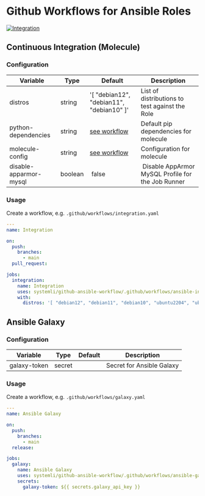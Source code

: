 # Github Workflows for Ansible Roles

[![Integration](https://github.com/systemli/github-ansible-workflow/actions/workflows/integration.yml/badge.svg)](https://github.com/systemli/github-ansible-workflow/actions/workflows/integration.yml)

## Continuous Integration (Molecule)

### Configuration

| Variable               | Type    | Default                                                             | Description                                        |
| ---------------------- | ------- | ------------------------------------------------------------------- | -------------------------------------------------- |
| distros                | string  | '[ "debian12", "debian11", "debian10" ]'                                        | List of distributions to test against the Role     |
| python-dependencies    | string  | [see workflow](.github/workflows/ansible-integration-workflow.yaml) | Default pip dependencies for molecule              |
| molecule-config        | string  | [see workflow](.github/workflows/ansible-integration-workflow.yaml) | Configuration for molecule                         |
| disable-apparmor-mysql | boolean |  false                                                              |  Disable AppArmor MySQL Profile for the Job Runner |

### Usage

Create a workflow, e.g. `.github/workflows/integration.yaml`

```yaml
---
name: Integration

on:
  push:
    branches:
      - main
  pull_request:

jobs:
  integration:
    name: Integration
    uses: systemli/github-ansible-workflow/.github/workflows/ansible-integration-workflow.yaml@v1.0.0
    with:
      distros: '[ "debian12", "debian11", "debian10", "ubuntu2204", "ubuntu2004", "ubuntu1804" ]'
```

## Ansible Galaxy

### Configuration

| Variable     | Type   | Default | Description               |
| ------------ | ------ | ------- | ------------------------- |
| galaxy-token | secret |         | Secret for Ansible Galaxy |

### Usage

Create a workflow, e.g. `.github/workflows/galaxy.yaml`

```yaml
---
name: Ansible Galaxy

on:
  push:
    branches:
      - main
  release:

jobs:
  galaxy:
    name: Ansible Galaxy
    uses: systemli/github-ansible-workflow/.github/workflows/ansible-galaxy-workflow.yaml@main
    secrets:
      galaxy-token: ${{ secrets.galaxy_api_key }}
```

